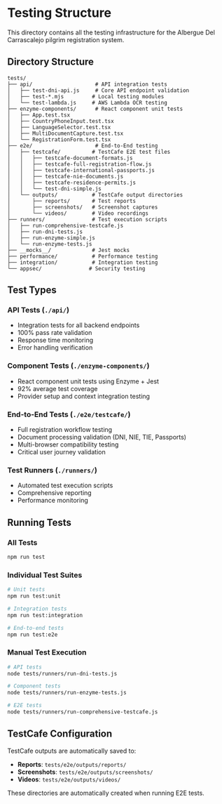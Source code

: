 # Testing Structure

This directory contains all the testing infrastructure for the Albergue Del Carrascalejo pilgrim registration system.

## Directory Structure

```
tests/
├── api/                    # API integration tests
│   ├── test-dni-api.js     # Core API endpoint validation
│   ├── test-*.mjs         # Local testing modules
│   └── test-lambda.js     # AWS Lambda OCR testing
├── enzyme-components/      # React component unit tests
│   ├── App.test.tsx
│   ├── CountryPhoneInput.test.tsx
│   ├── LanguageSelector.test.tsx
│   ├── MultiDocumentCapture.test.tsx
│   └── RegistrationForm.test.tsx
├── e2e/                    # End-to-End testing
│   ├── testcafe/          # TestCafe E2E test files
│   │   ├── testcafe-document-formats.js
│   │   ├── testcafe-full-registration-flow.js
│   │   ├── testcafe-international-passports.js
│   │   ├── testcafe-nie-documents.js
│   │   ├── testcafe-residence-permits.js
│   │   └── test-dni-simple.js
│   └── outputs/           # TestCafe output directories
│       ├── reports/       # Test reports
│       ├── screenshots/   # Screenshot captures
│       └── videos/        # Video recordings
├── runners/               # Test execution scripts
│   ├── run-comprehensive-testcafe.js
│   ├── run-dni-tests.js
│   ├── run-enzyme-simple.js
│   └── run-enzyme-tests.js
├── __mocks__/             # Jest mocks
├── performance/           # Performance testing
├── integration/           # Integration testing
└── appsec/               # Security testing
```

## Test Types

### API Tests (`./api/`)
- Integration tests for all backend endpoints
- 100% pass rate validation
- Response time monitoring
- Error handling verification

### Component Tests (`./enzyme-components/`)
- React component unit tests using Enzyme + Jest
- 92% average test coverage
- Provider setup and context integration testing

### End-to-End Tests (`./e2e/testcafe/`)
- Full registration workflow testing
- Document processing validation (DNI, NIE, TIE, Passports)
- Multi-browser compatibility testing
- Critical user journey validation

### Test Runners (`./runners/`)
- Automated test execution scripts
- Comprehensive reporting
- Performance monitoring

## Running Tests

### All Tests
```bash
npm run test
```

### Individual Test Suites
```bash
# Unit tests
npm run test:unit

# Integration tests  
npm run test:integration

# End-to-end tests
npm run test:e2e
```

### Manual Test Execution
```bash
# API tests
node tests/runners/run-dni-tests.js

# Component tests
node tests/runners/run-enzyme-tests.js

# E2E tests
node tests/runners/run-comprehensive-testcafe.js
```

## TestCafe Configuration

TestCafe outputs are automatically saved to:
- **Reports**: `tests/e2e/outputs/reports/`
- **Screenshots**: `tests/e2e/outputs/screenshots/`
- **Videos**: `tests/e2e/outputs/videos/`

These directories are automatically created when running E2E tests.